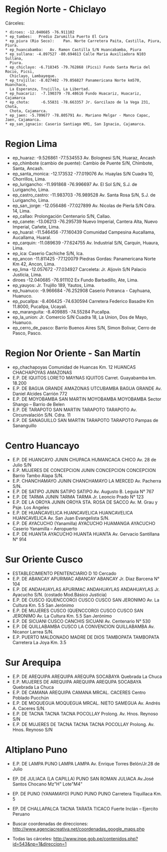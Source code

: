 # Región Norte - Chiclayo
Cárceles:

    * diroes: -12.040685 -76.911102
    * ep_tumbes:   Predio Zarumilla Puerto El Cura
    * ep_piura (Rio Seco):    Pan. Norte Carretera Paita, Castilla, Piura, Piura.
    * ep_huancabamba:   Av. Ramon Castilla S/N Huancabamba, Piura
    * ep_sullana: -4.897527 -80.694613 Calle Maria Auxiliadora N103 Sullana,
      Piura.
    * ep_chiclayo: -6.718345 -79.762868 (Picsi) Fundo Santa Maria del Rocio, Picsi,
      Chiclayo, Lambayeque.
    * ep_trujillo: -8.027402 -79.056827 Panamericana Norte km570, Huanchaco,
      La Esperanza, Trujillo, La Libertad.
    * ep_huacariz:  -7.190379 -78.48616 Fundo Huacariz, Huacariz, Cajamarca
    * ep_chota:     -6.55831 -78.663357 Jr. Garcilazo de la Vega 231, Chota,
      Chota, Cajamarca.
    * ep_jaen: -5.709677 -78.805791 Av. Mariano Melgar - Manco Capac, Jaen, Cajamarca.
    * ep_san_ignacio: Caserio Santiago KM1, San Ignacio, Cajamarca.

# Region Lima

* ep_huaraz: -9.526861 -77.534553 Av. Bolognesi S/N, Huaraz, Ancash
* ep_chimbote (cambio de puente):  Cambio de Puente S/N, Chimbote, Santa,
  Ancash.
* ep_santa_monica: -12.173532 -77.019076 Av. Huaylas S/N Cuadra 10, Chorrillos,
  Lima.
* ep_lurigancho: -11.991868 -76.996697 Av. El Sol S/N, S.J. de Lurigancho,
  Lima.
* ep_castro_castro: -11.983703 -76.989528 Av. Santa Rosa S/N, S.J. de
  Lurigancho, Lima.
* ep_san_jorge: -12.056486 -77.027899 Av. Nicolas de Pierla S/N Cdra. 14, Lima.
* ep_callao: Prolongación Centenario S/N, Callao.
* ep_canete: -13.06213 -76.295739  Nuevo Imperial, Cantera Alta, Nuevo
  Imperial, Cañete, Lima.
* ep_huaral: -11.546456 -77.160439 Comunidad Campesina Aucallama, Aucallama,
  Huaral.
* ep_carquin: -11.089639 -77.624755 Av. Industrial S/N, Carquin, Huaura, Lima.
* ep_ica: Caserio Cachiche S/N, Ica.
* ep_ancon -11.811425 -77.120079 Piedras Gordas: Panamericana Norte Km 42,
  Ancon, Lima.
* ep_lima  -12.057672 -77.034927 Carceleta: Jr. Aljovín S/N Palacio Justicia, Lima.
* diroes -12.040685 -76.911102 Ex Fundo Barbadillo, Ate, Lima.
* ep_yauyos: Jr. Trujillo 189, Yautos, Lima.
* ep_huanuco: -9.966684 -76.252908 Caserio Potranca - Cayhuana, Huanuco.
* ep_pucallpa: -8.406425 -74.630594 Carretera Federico Basadre Km 11.8000, Pucallpa, Ucayali.
* ep_maranguita: -8.409885 -74.55284 Pucallpa.
* ep_la_union: Jr. Comercio S/N Cuadra 18, La Union, Dos de Mayo, Huanuco.
* ep_cerro_de_pasco: Barrio Buenos Aires S/N, Simon Bolivar, Cerro de Pasco,
  Pasco.

# Region Nor Oriente - San Martín
* ep_chachapoyas		Comunidad de Huancas Km. 12 HUANCAS CHACHAPOYAS AMAZONAS		
* E.P. DE IQUITOS	LORETO	MAYNAS	IQUITOS	Carret. Guayabamba km. 18.200
* E.P. DE BAGUA GRANDE	AMAZONAS	 UTCUBAMBA	BAGUA GRANDE	Av. Daniel Alcides Carrión 772 
* E.P. DE MOYOBAMBA	SAN MARTIN	MOYOBAMBA	MOYOBAMBA	Sector Shango – Barrio de Belen
* E.P. DE TARAPOTO	SAN MARTIN	TARAPOTO	TARAPOTO	Av. Circunvalación S/N. Cdra. 11
* E.P. DE SANAGUILLO	SAN MARTIN	TARAPOTO	TARAPOTO	Pampas de Sananguillo

# Centro Huancayo
* E.P. DE HUANCAYO	JUNIN	CHUPACA	HUMANCACA CHICO	Av. 28 de Julio S/N
* E.P. MUJERES DE CONCEPCION	JUNIN	CONCEPCION	CONCEPCION	Barrio Tambo Alapa S/N.
* E.P. CHANCHAMAYO	JUNIN	CHANCHAMAYO	LA MERCED	Av. Pacherra S/N.
* E.P. DE SATIPO	JUNIN	SATIPO	SATIPO	Av. Augusto B. Leguia N° 767
* E.P. DE TARMA	JUNIN	TARMA	TARMA	Jr. Leoncio Prado N° 123
* E.P. DE LA OROYA	JUNIN	OROYA	STA. ROSA DE SACCO	Av. M. Grau y Psje. Los Angeles
* E.P. DE HUANCAVELICA	HUANCAVELICA	HUANCAVELICA	HUANCAVELICA	Av. San Juan Evangelista S/N.
* E.P. DE AYACUCHO (Yanamilla)	AYACUCHO	HUAMANGA	AYACUCHO	Caserio Yanamilla – Aeropuerto
* E.P. DE HUANTA	AYACUCHO	HUANTA	HUANTA	Av. Gervacio Santillana N° 914

# Sur Oriente Cusco
* ESTABLECIMIENTO PENITENCIARIO	D 10   Cercado
* E.P. DE ABANCAY	APURIMAC	ABANCAY	ABANCAY	Jr. Diaz Barcena N° 104
* E.P. DE ANDAHUAYLAS	APURIMAC	ANDAHUAYLAS	ANDAHUAYLAS	Jr. Ayacucho S/N. (costado Mod.Básico Justicia)
* E.P. DE CUSCO (QUENCCORO)	CUSCO	CUSCO	SAN JERONIMO	Av. La Cultura Km. 5.5 San Jerónimo
* E.P. DE MUJERES CUSCO (QUENCCORO)	CUSCO	CUSCO	SAN JERONIMO	Av. La Cultura Km. 5.5 San Jerónimo
* E.P. DE SICUANI	CUSCO	CANCHIS	SICUANI	Av. Centenario N° 530
* E.P. DE QUILLABAMBA	CUSCO	LA CONVENCION	QUILLABAMBA	Av. Nicanor Larrea S/N.
* E.P. PUERTO MALDONADO	MADRE DE DIOS	TAMBOPATA	TAMBOPATA	Carretera La Joya Km. 3.5

# Sur Arequipa
* E.P. DE AREQUIPA	AREQUIPA	AREQUPA	SOCABAYA	Quebrada La Chuca
* E.P. MUJERES DE AREQUIPA	AREQUIPA	AREQUPA	SOCABAYA	Quebrada La Chuca
* E.P. DE CAMANA	AREQUIPA	CAMANA	MRCAL. CACERES	Centro Poblado Pucchún
* E.P. DE MOQUEGUA	MOQUEGUA	MRCAL. NIETO	SAMEGUA	Av. Andrés A. Caceres S/N.
* E.P. DE TACNA	TACNA	TACNA	POCOLLAY	Prolong. Av. Hnos. Reynoso S/N
* E.P. DE MUJERES DE TACNA	TACNA	TACNA	POCOLLAY	Prolong. Av. Hnos. Reynoso S/N

# Altiplano Puno
* E.P. DE LAMPA	PUNO	LAMPA	LAMPA	Av. Enrique Torres Belón/Jr.28 de Julio
* EP. DE JULIACA (LA CAPILLA)	PUNO	SAN ROMAN	JULIACA	Av.José Santos Chocano Mz"H" Lote"M4"
* EP. DE PUNO (YANAMAYO)	PUNO	PUNO	PUNO	Carretera Tiquillaca Km. 5
* EP. DE CHALLAPALCA	TACNA	TARATA	TICACO	Fuerte Inclán – Ejercito Peruano

* Buscar coordenadas de direcciones: http://www.agenciacreativa.net/coordenadas_google_maps.php
* Todas las cárceles: http://www.inpe.gob.pe/contenidos.php?id=543&np=1&direccion=1

